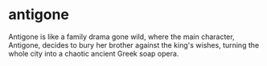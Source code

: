 # antigone
Antigone is like a family drama gone wild, where the main character, Antigone, decides to bury her brother against the king's wishes, turning the whole city into a chaotic ancient Greek soap opera.
